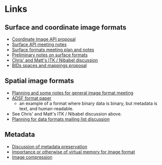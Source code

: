 # Links

## Surface and coordinate image formats

* [Coordinate Image API proposal](https://nipy.org/nibabel/devel/biaps/biap_0009.html)
* [Surface API meeting notes](https://hackmd.io/ZXcVpr1wQvmQIq9Sl1Vidg)
* [Surface formats meeting plan and notes](https://github.com/orgs/open-dicom/discussions/3)
* [Preliminary notes on surface formats](https://github.com/orgs/nipy/discussions/2)
* [Chris' and Matt's ITK / Nibabel discussion](https://demo.hedgedoc.org/VlVvlbOIS2qbDHIzXteKIw#)
* [BIDs spaces and mappings proposal](https://docs.google.com/document/d/11gCzXOPUbYyuQx8fErtMO9tnOKC3kTWiL9axWkkILNE)

## Spatial image formats

* [Planning and some notes for general image format meeting](https://github.com/orgs/open-dicom/discussions/1)
* [ADSF format
  paper](https://www.sciencedirect.com/science/article/pii/S2213133715000645)
  - an example of a format where binary data is binary, but metadata is text, and human-readable.
* See Chris' and Matt's ITK / Nibabel discussion above.
* [Planning for data formats mailing list
  discussion](https://mail.python.org/pipermail/neuroimaging/2021-November/002365.html)

## Metadata

* [Discussion of metadata preservation](https://github.com/orgs/open-dicom/discussions/8)
* [Importance or otherwise of virtual memory for image format](https://github.com/orgs/open-dicom/discussions/4)
* [Image compression](https://github.com/orgs/open-dicom/discussions/2)
